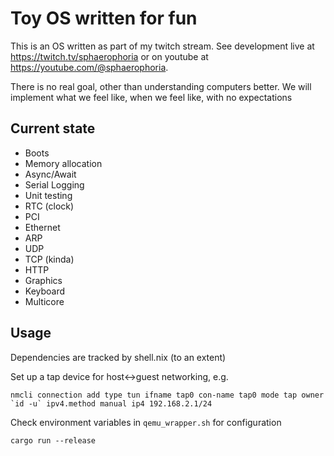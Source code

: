 # Toy OS written for fun

This is an OS written as part of my twitch stream. See development live at https://twitch.tv/sphaerophoria or on youtube at https://youtube.com/@sphaerophoria.

There is no real goal, other than understanding computers better. We will implement what we feel like, when we feel like, with no expectations

## Current state
- Boots
- Memory allocation
- Async/Await
- Serial Logging
- Unit testing
- RTC (clock)
- PCI
- Ethernet
- ARP
- UDP
- TCP (kinda)
- HTTP
- Graphics
- Keyboard
- Multicore

## Usage

Dependencies are tracked by shell.nix (to an extent)

Set up a tap device for host\<-\>guest networking, e.g.
```
nmcli connection add type tun ifname tap0 con-name tap0 mode tap owner `id -u` ipv4.method manual ip4 192.168.2.1/24
```

Check environment variables in `qemu_wrapper.sh` for configuration

```
cargo run --release
```
